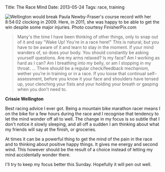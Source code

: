 Title: The Race Mind
Date: 2013-05-24
Tags: race, training

![Wellington would break Paula Newby-Fraser's course record with her 8:54:02 clocking in 2009. Here, in 2011, she was happy to be able to get the win despite some major injuries. Photo courtesy FinisherPix.com](/static/images/2013-crissiewellington-bike-2011.jpg)

<blockquote>Many's the time I have been thinking of other things, only to snap out of it and say "Wake Up! You're in a race here!" This is natural, but you have to be aware of it and learn to stay in the moment. If your mind wanders of, so does your body. You should constantly be asking yourself questions. Are my arms relaxed? Is my face? Am I working as hard as I can? Am I breathing into my belly, or am I stopping in my throat. … There should be a regular check/feedback mechanism, wether you're in training or in a race. If you loose that continual self–assessment, before you know it your face and shoulders have tensed up, your clenching your fists and your holding your breath or gasping when you don't need to.</blockquote>

**Crissie Wellington**

Best racing advice I ever got. Being a mountain bike marathon racer means I on the bike for a few hours during the race and I recognise that tendency to let the mind wonder off all to well. The change in my focus is so subtle that I don't notice it slowly sleeping, and all off a sudden I am thinking about what my friends will say at the finish, or groceries.

At times it can be a powerful thing to get the mind of the pain in the race and to thinking about positive happy things. It gives me energy and second wind. This however should be the result of a choice instead of letting my mind accidentally wonder there.

I'll try to keep my focus better this Sunday. Hopefully it will pen out well.
